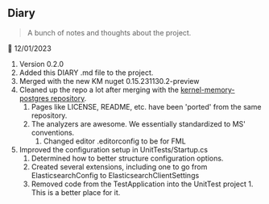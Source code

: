 ## Diary

>A bunch of notes and thoughts about the project.

:calendar: 12/01/2023
1. Version 0.2.0
1. Added this DIARY .md file to the project.  
1. Merged with the new KM nuget 0.15.231130.2-preview
1. Cleaned up the repo a lot after merging with the [kernel-memory-postgres repository](https://github.com/microsoft/kernel-memory-postgres).
    1. Pages like LICENSE, README, etc. have been 'ported' from the same repository.
    1. The analyzers are awesome. We essentially standardized to MS' conventions.
       1. Changed editor .editorconfig to be for FML
1. Improved the configuration setup in UnitTests/Startup.cs
    1. Determined how to better structure configuration options.
    1. Created several extensions, including one to go from ElasticsearchConfig to ElasticsearchClientSettings
      1. Removed code from the TestApplication into the UnitTest project 
        1. This is a better place for it.        
